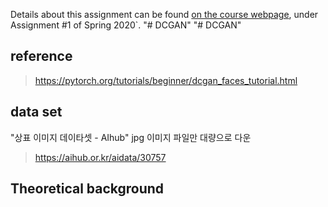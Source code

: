 Details about this assignment can be found [on the course webpage](http://cs231n.github.io/), under Assignment #1 of Spring 2020`.
"# DCGAN" 
"# DCGAN" 
## reference
> https://pytorch.org/tutorials/beginner/dcgan_faces_tutorial.html
## data set
"상표 이미지 데이타셋 - AIhub" 
jpg 이미지 파일만 대량으로 다운
> https://aihub.or.kr/aidata/30757
## Theoretical background
